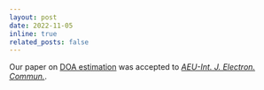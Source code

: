 ```yaml
---
layout: post
date: 2022-11-05
inline: true
related_posts: false
---
```


Our paper on [DOA estimation](https://doi.org/10.1016/j.aeue.2022.154466) was accepted to [*AEU-Int. J. Electron. Commun.*](https://www.sciencedirect.com/journal/aeu-international-journal-of-electronics-and-communications).
